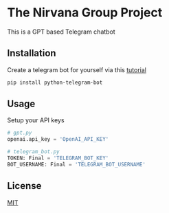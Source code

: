 # The Nirvana Group Project

This is a GPT based Telegram chatbot

## Installation

Create a telegram bot for yourself via this [tutorial](https://www.youtube.com/watch?v=vZtm1wuA2yc)

```bash
pip install python-telegram-bot
```

## Usage
Setup your API keys
```python
# gpt.py
openai.api_key = 'OpenAI_API_KEY'

# telegram_bot.py
TOKEN: Final = 'TELEGRAM_BOT_KEY'
BOT_USERNAME: Final = 'TELEGRAM_BOT_USERNAME'
```
## License

[MIT](https://choosealicense.com/licenses/mit/)

